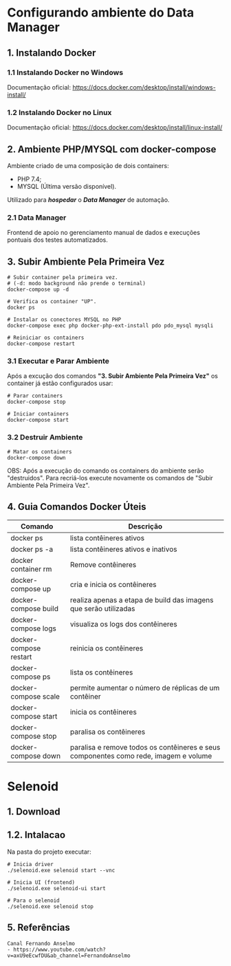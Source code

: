 # Configurando ambiente do Data Manager

## 1. Instalando Docker
### 1.1 Instalando Docker no Windows
Documentação oficial:
https://docs.docker.com/desktop/install/windows-install/

### 1.2 Instalando Docker no Linux
Documentação oficial:
https://docs.docker.com/desktop/install/linux-install/

## 2. Ambiente PHP/MYSQL com docker-compose
Ambiente criado de uma composição de dois containers:
- PHP 7.4;
- MYSQL (Última versão disponível).

Utilizado para **_hospedar_** o **_Data Manager_** de automação.

### 2.1 Data Manager
Frontend de apoio no gerenciamento manual de dados e execuções pontuais dos testes automatizados.

## 3. Subir Ambiente Pela Primeira Vez
```docker
# Subir container pela primeira vez. 
# (-d: modo background não prende o terminal)
docker-compose up -d

# Verifica os container "UP".
docker ps

# Instalar os conectores MYSQL no PHP
docker-compose exec php docker-php-ext-install pdo pdo_mysql mysqli

# Reiniciar os containers
docker-compose restart
```
### 3.1 Executar e Parar Ambiente
Após a excução dos comandos **"3. Subir Ambiente Pela Primeira Vez"** os container já estão configurados usar:
```docker
# Parar containers
docker-compose stop

# Iniciar containers
docker-compose start
```

### 3.2 Destruir Ambiente
```docker
# Matar os containers
docker-compose down
```
OBS: Após a execução do comando os containers do ambiente serão "destruidos". Para recriá-los execute novamente os comandos de "Subir Ambiente Pela Primeira Vez".

## 4. Guia Comandos Docker Úteis
| **Comando**                        | **Descrição**                                                                        |
|--                                  |--                                                                                    |
| docker ps                          | lista contêineres ativos                                                             |
| docker ps -a                       | lista contêineres ativos e inativos                                                  |
| docker container rm <container ID> | Remove contêineres                                                                   |
| docker-compose up                  | cria e inicia os contêineres                                                         |
| docker-compose build               | realiza apenas a etapa de build das imagens que serão utilizadas                     |
| docker-compose logs                | visualiza os logs dos contêineres                                                    |
| docker-compose restart             | reinicia os contêineres                                                              |
| docker-compose ps                  | lista os contêineres                                                                 |
| docker-compose scale               | permite aumentar o número de réplicas de um contêiner                                |
| docker-compose start               | inicia os contêineres                                                                |
| docker-compose stop                | paralisa os contêineres                                                              |
| docker-compose down                | paralisa e remove todos os contêineres e seus componentes como rede, imagem e volume |

# Selenoid
## 1. Download

## 1.2. Intalacao
Na pasta do projeto executar:
```docker
# Inicia driver
./selenoid.exe selenoid start --vnc

# Inicia UI (frontend)
./selenoid.exe selenoid-ui start

# Para o selenoid
./selenoid.exe selenoid stop
```

## 5. Referências
    Canal Fernando Anselmo
    - https://www.youtube.com/watch?v=axU9eEcwfDU&ab_channel=FernandoAnselmo
